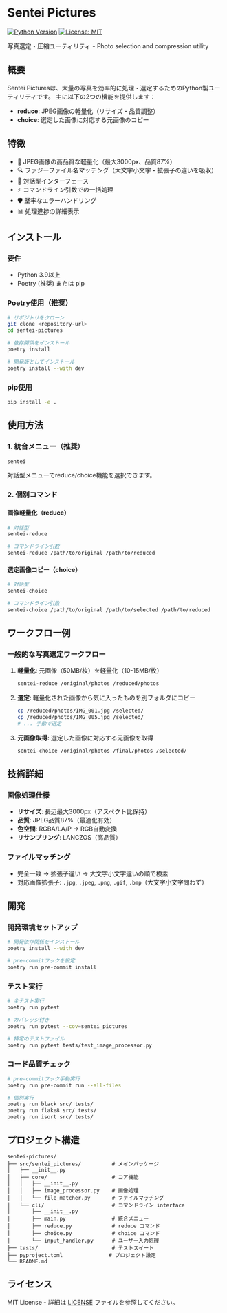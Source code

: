 # Sentei Pictures

[![Python Version](https://img.shields.io/badge/python-3.9+-blue.svg)](https://python.org)
[![License: MIT](https://img.shields.io/badge/License-MIT-yellow.svg)](https://opensource.org/licenses/MIT)

写真選定・圧縮ユーティリティ - Photo selection and compression utility

## 概要

Sentei Picturesは、大量の写真を効率的に処理・選定するためのPython製ユーティリティです。
主に以下の2つの機能を提供します：

- **reduce**: JPEG画像の軽量化（リサイズ・品質調整）
- **choice**: 選定した画像に対応する元画像のコピー

## 特徴

- 📸 JPEG画像の高品質な軽量化（最大3000px、品質87%）
- 🔍 ファジーファイル名マッチング（大文字小文字・拡張子の違いを吸収）
- 💬 対話型インターフェース
- ⚡ コマンドライン引数での一括処理
- 🛡️ 堅牢なエラーハンドリング
- 📊 処理進捗の詳細表示

## インストール

### 要件

- Python 3.9以上
- Poetry (推奨) または pip

### Poetry使用（推奨）

```bash
# リポジトリをクローン
git clone <repository-url>
cd sentei-pictures

# 依存関係をインストール
poetry install

# 開発版としてインストール
poetry install --with dev
```

### pip使用

```bash
pip install -e .
```

## 使用方法

### 1. 統合メニュー（推奨）

```bash
sentei
```

対話型メニューでreduce/choice機能を選択できます。

### 2. 個別コマンド

#### 画像軽量化（reduce）

```bash
# 対話型
sentei-reduce

# コマンドライン引数
sentei-reduce /path/to/original /path/to/reduced
```

#### 選定画像コピー（choice）

```bash
# 対話型
sentei-choice

# コマンドライン引数
sentei-choice /path/to/original /path/to/selected /path/to/reduced
```

## ワークフロー例

### 一般的な写真選定ワークフロー

1. **軽量化**: 元画像（50MB/枚）を軽量化（10-15MB/枚）

   ```bash
   sentei-reduce /original/photos /reduced/photos
   ```

2. **選定**: 軽量化された画像から気に入ったものを別フォルダにコピー

   ```bash
   cp /reduced/photos/IMG_001.jpg /selected/
   cp /reduced/photos/IMG_005.jpg /selected/
   # ... 手動で選定
   ```

3. **元画像取得**: 選定した画像に対応する元画像を取得

   ```bash
   sentei-choice /original/photos /final/photos /selected/
   ```

## 技術詳細

### 画像処理仕様

- **リサイズ**: 長辺最大3000px（アスペクト比保持）
- **品質**: JPEG品質87%（最適化有効）
- **色空間**: RGBA/LA/P → RGB自動変換
- **リサンプリング**: LANCZOS（高品質）

### ファイルマッチング

- 完全一致 → 拡張子違い → 大文字小文字違いの順で検索
- 対応画像拡張子: `.jpg`, `.jpeg`, `.png`, `.gif`, `.bmp`（大文字小文字問わず）

## 開発

### 開発環境セットアップ

```bash
# 開発依存関係をインストール
poetry install --with dev

# pre-commitフックを設定
poetry run pre-commit install
```

### テスト実行

```bash
# 全テスト実行
poetry run pytest

# カバレッジ付き
poetry run pytest --cov=sentei_pictures

# 特定のテストファイル
poetry run pytest tests/test_image_processor.py
```

### コード品質チェック

```bash
# pre-commitフック手動実行
poetry run pre-commit run --all-files

# 個別実行
poetry run black src/ tests/
poetry run flake8 src/ tests/
poetry run isort src/ tests/
```

## プロジェクト構造

```text
sentei-pictures/
├── src/sentei_pictures/          # メインパッケージ
│   ├── __init__.py
│   ├── core/                     # コア機能
│   │   ├── __init__.py
│   │   ├── image_processor.py    # 画像処理
│   │   └── file_matcher.py       # ファイルマッチング
│   └── cli/                      # コマンドライン interface
│       ├── __init__.py
│       ├── main.py               # 統合メニュー
│       ├── reduce.py             # reduce コマンド
│       ├── choice.py             # choice コマンド
│       └── input_handler.py      # ユーザー入力処理
├── tests/                        # テストスイート
├── pyproject.toml               # プロジェクト設定
└── README.md
```

## ライセンス

MIT License - 詳細は [LICENSE](LICENSE) ファイルを参照してください。
